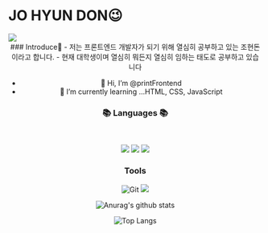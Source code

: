   # JO HYUN DON😉
<img src="https://capsule-render.vercel.app/api?type=waving&color=timeAuto&height=300&section=header&text=Donny%20Github&fontSize=50" />

<div align="center">
  ### Introduce🙌
  - 저는 프론트엔드 개발자가 되기 위해 열심히 공부하고 있는 조현돈이라고 합니다.
  - 현재 대학생이며 열심히 뭐든지 열심히 임하는 태도로 공부하고 있습니다
  
  - 👋 Hi, I’m @printFrontend</br>
  - 🌱 I’m currently learning ...HTML, CSS, JavaScript


  <h3 align="center"><b>📚 Languages 📚</b></h3>
  </br>
  <p align="center">
  <img src="https://img.shields.io/badge/HTML-orange?style=flat&logo=HTML5&logoColor=E34F26"/>
  <img src="https://img.shields.io/badge/CSS-blue?style=flat&logo=CSS3&logoColor=1572B6"/>
  <img src="https://img.shields.io/badge/javascirpt-yellow?style=flat&logo=JavaScript&logoColor=F7DF1E"/>
  <p>
  
   ### Tools
  ![Git](https://img.shields.io/badge/Git-F05032.svg?&style=flat&logo=Git&logoColor=white)
  <img src="https://img.shields.io/badge/Visual Studio-blue?style=flat&logo=Visual Studio&logoColor=#C2D91"/>
  
  ![Anurag's github stats](https://github-readme-stats.vercel.app/api?username=printFrontend&show_icons=true&theme=tokyonight)

  ![Top Langs](https://github-readme-stats.vercel.app/api/top-langs/?username=printFrontend&layout=compact&theme=tokyonight)
</div>
